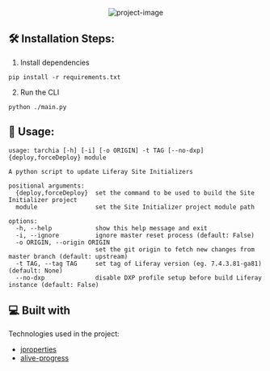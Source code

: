 <p align="center">
<img src="https://socialify.git.ci/jairmedeiros/tarchia/image?description=1&amp;font=Jost&amp;language=1&amp;name=1&amp;pattern=Plus&amp;theme=Auto" alt="project-image"></p>

<h2>🛠️ Installation Steps:</h2>

1. Install dependencies

```
pip install -r requirements.txt
```

2. Run the CLI

```
python ./main.py
```

<h2>🤔 Usage:</h2>

```
usage: tarchia [-h] [-i] [-o ORIGIN] -t TAG [--no-dxp] {deploy,forceDeploy} module

A python script to update Liferay Site Initializers

positional arguments:
  {deploy,forceDeploy}  set the command to be used to build the Site Initializer project
  module                set the Site Initializer project module path

options:
  -h, --help            show this help message and exit
  -i, --ignore          ignore master reset process (default: False)
  -o ORIGIN, --origin ORIGIN
                        set the git origin to fetch new changes from master branch (default: upstream)
  -t TAG, --tag TAG     set tag of Liferay version (eg. 7.4.3.81-ga81) (default: None)
  --no-dxp              disable DXP profile setup before build Liferay instance (default: False)

```

<h2>💻 Built with</h2>

Technologies used in the project:

* [jproperties](https://github.com/Tblue/python-jproperties)
* [alive-progress](https://github.com/rsalmei/alive-progress)
